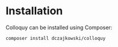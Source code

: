 # Installation

Colloquy can be installed using Composer:
```bash
composer install dczajkowski/colloquy
```
